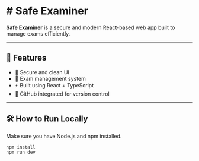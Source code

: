 # # Safe Examiner

**Safe Examiner** is a secure and modern React-based web app built to manage exams efficiently.

---

## 🚀 Features

- 🔐 Secure and clean UI
- 📝 Exam management system
- ⚡ Built using React + TypeScript
- 📁 GitHub integrated for version control

---

## 🛠️ How to Run Locally

Make sure you have Node.js and npm installed.

```bash
npm install
npm run dev
